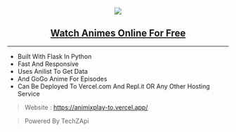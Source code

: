 <h1 align="center"><a href=" https://animixplay-to.vercel.app/"><img src="https://animixplay.to/assets/logo.png"></a></h1>
<h2 align="center"><a href=" https://animixplay-to.vercel.app/"><b>Watch Animes Online For Free</b></a></h4>

<hr>

- Built With Flask In Python
- Fast And Responsive
- Uses Anilist To Get Data
- And GoGo Anime For Episodes
- Can Be Deployed To Vercel.com And Repl.it OR Any Other Hosting Service
> Website : https://animixplay-to.vercel.app/

> Powered By TechZApi
